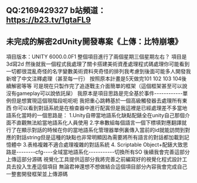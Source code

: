 QQ:2169429327
b站頻道： https://b23.tv/1gtaFL9
-------------------------------------------
未完成的解密2dUnity開發專案《上傳：比特崩壞》
------------------
項目版本：UNITY 6000.0.0F1
整個項目進行了兩個星期三個星期左右？
項目是3d寫2d
然後就我一個程式我處理了關卡搭建美術資產處理程式碼處理你可能看到一切都很混亂奇怪的名字變數美術資料夾奇怪的排列我考慮到後面可能多人開發我新增了中文注釋處理（甚至每一行）
按照原本計畫是5天做完101 102 103 104後續解密等等
可是現在只製作完了追逐戰主介面簡單的框架（這個框架甚至可以說沒有gameplay可以說依託屎）
我原本是項目思路是完全基於事件------------單例但是想實現這個現階段呃呃呃
我把重心跳轉基於一個高級觸發器去處理所有東西
你可以看到對話系統是在檢查器中進行配寘但是我這裡是已經處理差不多當地語系化當時的一個思路是：
1.Unity自帶當地語系化缺點配錶全在unity自己那個介面不直觀無法給當地語系化人員使用
2.字串數組每個語言一個下標填對應翻譯就行了在顯示對話的時候在你的當地語系化管理器單例裏傳入當前的id就能訪問到對應的對話string但是這種的缺點也非常明顯因為需要將所有語言的對話都加載到記憶體中
3.表格複雜不適合處理複雜的對話系統
4. Scriptable Object+配錶大致思路是--------cfg----全域當地語系化-----------切換所有SO
後續我會完善這部分上傳這部分源碼
視覺化工具提供這部分我將完善之前編寫好的視覺化程式設計工具去投入生產這個項目
無論君神還想不想做結合這個項目部分內容我會完成自己一整套開發框架並上傳源碼
